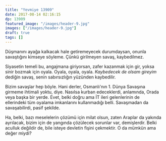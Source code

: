 ```yaml
---
title: "Yevmiye 13909"
date: 2017-08-14 02:16:15
dp: 13909
featured_image: "/images/header-9.jpg"
images: ["/images/header-9.jpg"]
draft: true
tags: []
---
```


Düşmanını ayağa kalkacak hale getiremeyecek durumdaysan, onunla savaştığını
kimseye söyleme. Çünkü girilmeyen savaş, kaybedilmez.

Siyasetin temeli bu, angajmana giriyorsan, zafer kazanmak için gir, yoksa sinir
bozmak için oyala. Oyala, oyala, oyala. *Kaybedecek de olsam gireyim* dediğin
savaş, senin sabırsızlığın yüzünden kaybedilir.

Bizim savaşlar hep böyle. Hani derler, Osmanlı'nın 1. Dünya Savaşına girmeme
ihtimali yoktu, diye. Nasılsa kurban edeceklerdi, anlamında, Orada veya başka
bir yerde. Evet, belki doğru ama İT ileri gelenlerinin de ellerindeki tüm
oyalama imkanlarını kullanmadığı belli. Savaşmadan da savaşabilirdi, pasif şekilde. 

Ha, belki, bazı meselelerin çözümü için milat olsun, zaten Araplar da yakında
ayrılacak, bizim için de yangında çözülecek sorunlar var, demişlerdir. Belki
aculluk değildir de, bile isteye devletin fişini çekmektir. O da mümkün ama
değer miydi?


